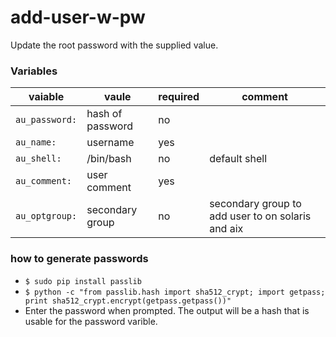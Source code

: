 # add-user-w-pw

Update the root password with the supplied value.

### Variables
| vaiable | vaule | required | comment |
|---------|-------|----------| --------|
| `au_password:`| hash of password | no | |
| `au_name:` | username | yes | |
| `au_shell:` | /bin/bash | no | default shell |
| `au_comment:` | user comment | yes | |
| `au_optgroup:` | secondary group | no | secondary group to add user to on solaris and aix |

### how to generate passwords

* `$ sudo pip install passlib` 
* `$ python -c "from passlib.hash import sha512_crypt; import getpass; print sha512_crypt.encrypt(getpass.getpass())"` 
* Enter the password when prompted. The output will be a hash that is usable for the password varible.

